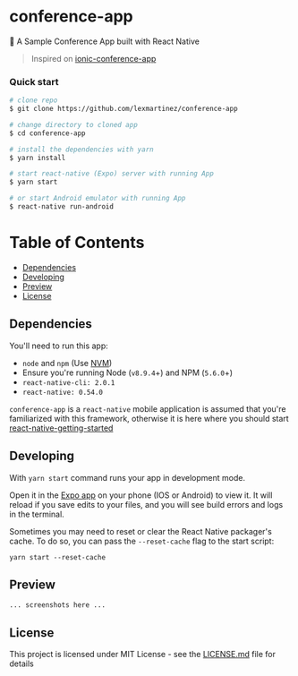 # conference-app

:circus_tent: A Sample Conference App built with React Native

> Inspired on [ionic-conference-app](https://github.com/ionic-team/ionic-conference-app)

### Quick start

```bash
# clone repo
$ git clone https://github.com/lexmartinez/conference-app

# change directory to cloned app
$ cd conference-app

# install the dependencies with yarn
$ yarn install

# start react-native (Expo) server with running App
$ yarn start

# or start Android emulator with running App
$ react-native run-android
```

# Table of Contents

* [Dependencies](#dependencies)
* [Developing](#developing)
* [Preview](#preview)
* [License](#license)


 ## Dependencies
 
 You'll need to run this app:
 * `node` and `npm` (Use [NVM](https://github.com/creationix/nvm))
 * Ensure you're running Node (`v8.9.4`+) and NPM (`5.6.0`+)
 * `react-native-cli: 2.0.1`
 * `react-native: 0.54.0`
 
  `conference-app` is a `react-native` mobile application is assumed that you're familiarized with this framework, otherwise it is here where you should start [react-native-getting-started](https://facebook.github.io/react-native/docs/getting-started.html#content)

## Developing
  
With `yarn start` command runs your app in development mode.

Open it in the [Expo app](https://expo.io) on your phone (IOS or Android) to view it. It will reload if you save edits to your files, and you will see build errors and logs in the terminal.

Sometimes you may need to reset or clear the React Native packager's cache. To do so, you can pass the `--reset-cache` flag to the start script:

```
yarn start --reset-cache
```

## Preview

`... screenshots here ...`

## License

This project is licensed under MIT License - see the [LICENSE.md](https://github.com/lexmartinez/conference-app/blob/master/LICENSE.md) file for details